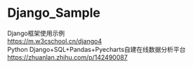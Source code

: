 # Django_Sample

Django框架使用示例  
https://m.w3cschool.cn/django4  
Python Django+SQL+Pandas+Pyecharts自建在线数据分析平台  
https://zhuanlan.zhihu.com/p/142490087  
